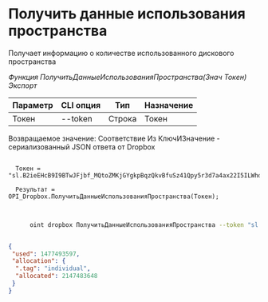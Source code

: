 ﻿---
sidebar_position: 5
---

# Получить данные использования пространства
 Получает информацию о количестве использованного дискового пространства


*Функция ПолучитьДанныеИспользованияПространства(Знач Токен) Экспорт*

  | Параметр | CLI опция | Тип | Назначение |
  |-|-|-|-|
  | Токен | --token | Строка | Токен |

  
  Возвращаемое значение:   Соответствие Из КлючИЗначение - сериализованный JSON ответа от Dropbox

```bsl title="Пример кода"
	
  Токен = "sl.B2ieEHcB9I9BTwJFjbf_MQtoZMKjGYgkpBqzQkvBfuSz41Qpy5r3d7a4ax22I5ILWhd9KLbN5L...";
  
  Результат = OPI_Dropbox.ПолучитьДанныеИспользованияПространства(Токен);
	
```

```sh title="Пример команды CLI"
    
      oint dropbox ПолучитьДанныеИспользованияПространства --token "sl.B2ieEHcB9I9BTwJFjbf_MQtoZMKjGYgkpBqzQkvBfuSz41Qpy5r3d7a4ax22I5ILWhd9KLbN5L..."


```


```json title="Результат"

{
 "used": 1477493597,
 "allocation": {
  ".tag": "individual",
  "allocated": 2147483648
 }
}

```
